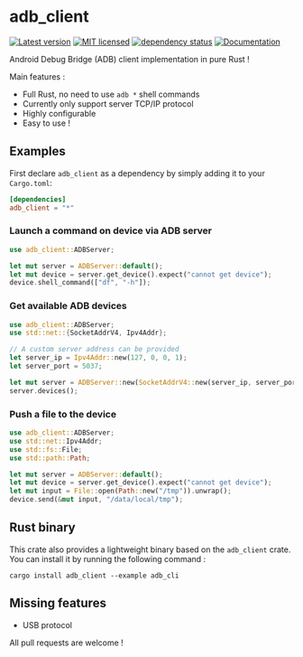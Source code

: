 # adb_client

[![Latest version](https://img.shields.io/crates/v/adb_client.svg)](https://crates.io/crates/adb_client)
[![MIT licensed](https://img.shields.io/crates/l/adb_client.svg)](./LICENSE-MIT)
[![dependency status](https://deps.rs/repo/github/cocool97/adb_client/status.svg)](https://deps.rs/repo/github/cocool97/adb_client)
[![Documentation](https://docs.rs/adb_client/badge.svg)](https://docs.rs/adb_client)

Android Debug Bridge (ADB) client implementation in pure Rust !

Main features :

- Full Rust, no need to use `adb *` shell commands
- Currently only support server TCP/IP protocol
- Highly configurable
- Easy to use !

## Examples

First declare `adb_client` as a dependency by simply adding it to your `Cargo.toml`:

```toml
[dependencies]
adb_client = "*"
```

### Launch a command on device via ADB server

```rust
use adb_client::ADBServer;

let mut server = ADBServer::default();
let mut device = server.get_device().expect("cannot get device");
device.shell_command(["df", "-h"]);
```

### Get available ADB devices

```rust
use adb_client::ADBServer;
use std::net::{SocketAddrV4, Ipv4Addr};

// A custom server address can be provided
let server_ip = Ipv4Addr::new(127, 0, 0, 1);
let server_port = 5037;

let mut server = ADBServer::new(SocketAddrV4::new(server_ip, server_port));
server.devices();
```

### Push a file to the device

```rust
use adb_client::ADBServer;
use std::net::Ipv4Addr;
use std::fs::File;
use std::path::Path;

let mut server = ADBServer::default();
let mut device = server.get_device().expect("cannot get device");
let mut input = File::open(Path::new("/tmp")).unwrap();
device.send(&mut input, "/data/local/tmp");
```

## Rust binary

This crate also provides a lightweight binary based on the `adb_client` crate. You can install it by running the following command :

```shell
cargo install adb_client --example adb_cli 
```

## Missing features

- USB protocol

All pull requests are welcome !
